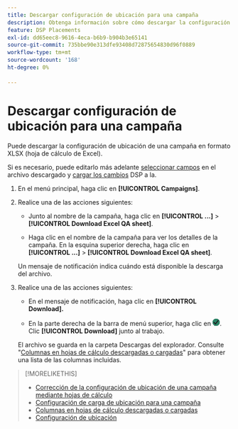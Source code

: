 ```yaml
---
title: Descargar configuración de ubicación para una campaña
description: Obtenga información sobre cómo descargar la configuración de ubicación de una campaña mediante hojas de cálculo de control de calidad de Excel.
feature: DSP Placements
exl-id: dd65eec8-9616-4eca-b6b9-b904b3e65141
source-git-commit: 735bbe90e313dfe93408d72875654830d96f0889
workflow-type: tm+mt
source-wordcount: '168'
ht-degree: 0%

---
```


# Descargar configuración de ubicación para una campaña

Puede descargar la configuración de ubicación de una campaña en formato XLSX (hoja de cálculo de Excel).

Si es necesario, puede editarlo más adelante [seleccionar campos](qa-sheet-columns.md) en el archivo descargado y [cargar los cambios](qa-sheet-upload.md) DSP a la.

1. En el menú principal, haga clic en **[!UICONTROL Campaigns]**.

1. Realice una de las acciones siguientes:

   * Junto al nombre de la campaña, haga clic en **[!UICONTROL ...]** > **[!UICONTROL Download Excel QA sheet]**.

   * Haga clic en el nombre de la campaña para ver los detalles de la campaña. En la esquina superior derecha, haga clic en **[!UICONTROL ...]** > **[!UICONTROL Download Excel QA sheet]**.

   Un mensaje de notificación indica cuándo está disponible la descarga del archivo.

1. Realice una de las acciones siguientes:

   * En el mensaje de notificación, haga clic en **[!UICONTROL Download].**

   * En la parte derecha de la barra de menú superior, haga clic en ![Trabajos](/help/dsp/assets/downloads.png). Clic **[!UICONTROL Download]** junto al trabajo.

   El archivo se guarda en la carpeta Descargas del explorador. Consulte &quot;[Columnas en hojas de cálculo descargadas o cargadas](qa-sheet-columns.md)&quot; para obtener una lista de las columnas incluidas.

>[!MORELIKETHIS]
>
>* [Corrección de la configuración de ubicación de una campaña mediante hojas de cálculo](qa-about.md)
>* [Configuración de carga de ubicación para una campaña](qa-sheet-upload.md)
>* [Columnas en hojas de cálculo descargadas o cargadas](qa-sheet-columns.md)
>* [Configuración de ubicación](/help/dsp/campaign-management/placements/placement-settings.md)

